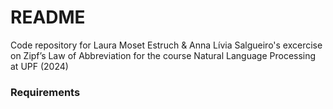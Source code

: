 # README

Code repository for Laura Moset Estruch & Anna Lívia Salgueiro's excercise on Zipf’s Law of Abbreviation for the course Natural Language Processing at UPF (2024)

### Requirements

